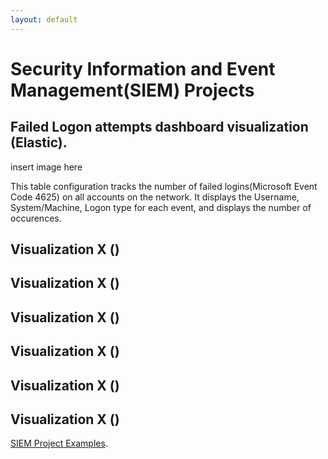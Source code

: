 ```yaml
---
layout: default
---
```


# Security Information and Event Management(SIEM) Projects

## Failed Logon attempts dashboard visualization (Elastic).

insert image here

This table configuration tracks the number of failed logins(Microsoft Event Code 4625) on all accounts on the network.
It displays the Username, System/Machine, Logon type for each event, and displays the number of occurences.

## Visualization X ()

## Visualization X ()

## Visualization X ()

## Visualization X ()

## Visualization X ()

## Visualization X ()


[SIEM Project Examples](index.md).
